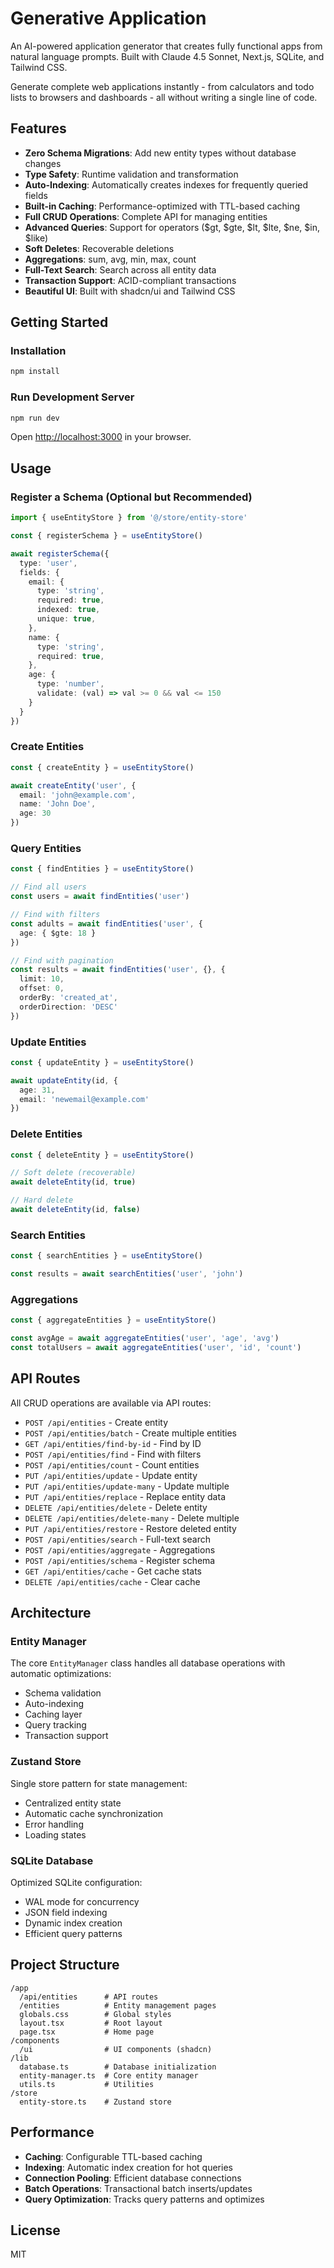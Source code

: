 # Generative Application

An AI-powered application generator that creates fully functional apps from natural language prompts. Built with Claude 4.5 Sonnet, Next.js, SQLite, and Tailwind CSS.

Generate complete web applications instantly - from calculators and todo lists to browsers and dashboards - all without writing a single line of code.

## Features

- **Zero Schema Migrations**: Add new entity types without database changes
- **Type Safety**: Runtime validation and transformation
- **Auto-Indexing**: Automatically creates indexes for frequently queried fields
- **Built-in Caching**: Performance-optimized with TTL-based caching
- **Full CRUD Operations**: Complete API for managing entities
- **Advanced Queries**: Support for operators ($gt, $gte, $lt, $lte, $ne, $in, $like)
- **Soft Deletes**: Recoverable deletions
- **Aggregations**: sum, avg, min, max, count
- **Full-Text Search**: Search across all entity data
- **Transaction Support**: ACID-compliant transactions
- **Beautiful UI**: Built with shadcn/ui and Tailwind CSS

## Getting Started

### Installation

```bash
npm install
```

### Run Development Server

```bash
npm run dev
```

Open [http://localhost:3000](http://localhost:3000) in your browser.

## Usage

### Register a Schema (Optional but Recommended)

```typescript
import { useEntityStore } from '@/store/entity-store'

const { registerSchema } = useEntityStore()

await registerSchema({
  type: 'user',
  fields: {
    email: {
      type: 'string',
      required: true,
      indexed: true,
      unique: true,
    },
    name: {
      type: 'string',
      required: true,
    },
    age: {
      type: 'number',
      validate: (val) => val >= 0 && val <= 150
    }
  }
})
```

### Create Entities

```typescript
const { createEntity } = useEntityStore()

await createEntity('user', {
  email: 'john@example.com',
  name: 'John Doe',
  age: 30
})
```

### Query Entities

```typescript
const { findEntities } = useEntityStore()

// Find all users
const users = await findEntities('user')

// Find with filters
const adults = await findEntities('user', {
  age: { $gte: 18 }
})

// Find with pagination
const results = await findEntities('user', {}, {
  limit: 10,
  offset: 0,
  orderBy: 'created_at',
  orderDirection: 'DESC'
})
```

### Update Entities

```typescript
const { updateEntity } = useEntityStore()

await updateEntity(id, {
  age: 31,
  email: 'newemail@example.com'
})
```

### Delete Entities

```typescript
const { deleteEntity } = useEntityStore()

// Soft delete (recoverable)
await deleteEntity(id, true)

// Hard delete
await deleteEntity(id, false)
```

### Search Entities

```typescript
const { searchEntities } = useEntityStore()

const results = await searchEntities('user', 'john')
```

### Aggregations

```typescript
const { aggregateEntities } = useEntityStore()

const avgAge = await aggregateEntities('user', 'age', 'avg')
const totalUsers = await aggregateEntities('user', 'id', 'count')
```

## API Routes

All CRUD operations are available via API routes:

- `POST /api/entities` - Create entity
- `POST /api/entities/batch` - Create multiple entities
- `GET /api/entities/find-by-id` - Find by ID
- `POST /api/entities/find` - Find with filters
- `POST /api/entities/count` - Count entities
- `PUT /api/entities/update` - Update entity
- `PUT /api/entities/update-many` - Update multiple
- `PUT /api/entities/replace` - Replace entity data
- `DELETE /api/entities/delete` - Delete entity
- `DELETE /api/entities/delete-many` - Delete multiple
- `PUT /api/entities/restore` - Restore deleted entity
- `POST /api/entities/search` - Full-text search
- `POST /api/entities/aggregate` - Aggregations
- `POST /api/entities/schema` - Register schema
- `GET /api/entities/cache` - Get cache stats
- `DELETE /api/entities/cache` - Clear cache

## Architecture

### Entity Manager
The core `EntityManager` class handles all database operations with automatic optimizations:
- Schema validation
- Auto-indexing
- Caching layer
- Query tracking
- Transaction support

### Zustand Store
Single store pattern for state management:
- Centralized entity state
- Automatic cache synchronization
- Error handling
- Loading states

### SQLite Database
Optimized SQLite configuration:
- WAL mode for concurrency
- JSON field indexing
- Dynamic index creation
- Efficient query patterns

## Project Structure

```
/app
  /api/entities      # API routes
  /entities          # Entity management pages
  globals.css        # Global styles
  layout.tsx         # Root layout
  page.tsx           # Home page
/components
  /ui                # UI components (shadcn)
/lib
  database.ts        # Database initialization
  entity-manager.ts  # Core entity manager
  utils.ts           # Utilities
/store
  entity-store.ts    # Zustand store
```

## Performance

- **Caching**: Configurable TTL-based caching
- **Indexing**: Automatic index creation for hot queries
- **Connection Pooling**: Efficient database connections
- **Batch Operations**: Transactional batch inserts/updates
- **Query Optimization**: Tracks query patterns and optimizes

## License

MIT
